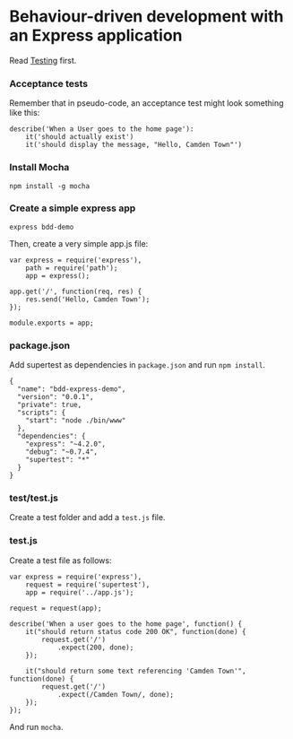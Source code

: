 # Behaviour-driven development with an Express application

Read [Testing](topics/testing) first.

### Acceptance tests

Remember that in pseudo-code, an acceptance test might look something like this:

    describe('When a User goes to the home page'):
        it('should actually exist')
        it('should display the message, "Hello, Camden Town"')

### Install Mocha

    npm install -g mocha

### Create a simple express app

    express bdd-demo

Then, create a very simple app.js file:

    var express = require('express'),
        path = require('path');
        app = express();

    app.get('/', function(req, res) {
        res.send('Hello, Camden Town');
    });

    module.exports = app;

### package.json

Add supertest as dependencies in `package.json` and run `npm install`.

    {
      "name": "bdd-express-demo",
      "version": "0.0.1",
      "private": true,
      "scripts": {
        "start": "node ./bin/www"
      },
      "dependencies": {
        "express": "~4.2.0",
        "debug": "~0.7.4",
        "supertest": "*"
      }
    }

### test/test.js

Create a test folder and add a `test.js` file.

### test.js

Create a test file as follows:

    var express = require('express'),
        request = require('supertest'),
        app = require('../app.js');

    request = request(app);

    describe('When a user goes to the home page', function() {
        it("should return status code 200 OK", function(done) {
            request.get('/')
                .expect(200, done);
        });

        it("should return some text referencing 'Camden Town'", function(done) {
            request.get('/')
                .expect(/Camden Town/, done);
        });
    });

And run `mocha`.